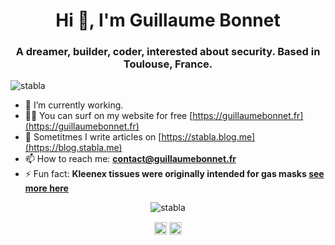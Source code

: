 <h1 align="center">Hi 👋, I'm Guillaume Bonnet</h1>
<h3 align="center">A dreamer, builder, coder, interested about security. Based in Toulouse, France.</h3>
<p align="left"> <img src="https://komarev.com/ghpvc/?username=stabla" alt="stabla" /> </p>

- 🔭 I’m currently working.
- 👨‍💻 You can surf on my website for free [https://guillaumebonnet.fr](https://guillaumebonnet.fr)
- 📝 Sometitmes I write articles on [https://stabla.blog.me](https://blog.stabla.me)
- 📫 How to reach me: **contact@guillaumebonnet.fr**
- ⚡ Fun fact: **Kleenex tissues were originally intended for gas masks [see more here](https://www.kleenex.co.uk/history/)**


<p align="center"><img src="https://github-readme-stats.vercel.app/api?username=stabla&show_icons=true" alt="stabla" /> </p>
 <link rel="stylesheet" href="https://cdn.jsdelivr.net/gh/konpa/devicon@master/devicon.min.css">

<p align="center">
<a href="https://twitter.com/gsbonnet" target="blank"><img align="center" src="https://cdn.jsdelivr.net/npm/simple-icons@3.0.1/icons/twitter.svg" alt="0xbanana" height="20" width="20" /></a>
<a href="https://www.linkedin.com/in/gs-bonnet/?locale=en_US" target="blank"><img align="center" src="https://cdn.jsdelivr.net/npm/simple-icons@3.0.1/icons/linkedin.svg" alt="jasonschorr" height="20" width="20" /></a>
</p>
